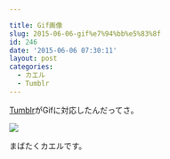 ```yaml
---

title: Gif画像
slug: 2015-06-06-gif%e7%94%bb%e5%83%8f
id: 246
date: '2015-06-06 07:30:11'
layout: post
categories:
  - カエル
  - Tumblr
---
```


[Tumblr](http://d.hatena.ne.jp/keyword/Tumblr)がGifに対応したんだってさ。

![](https://cdn-ak.f.st-hatena.com/images/fotolife/p/peipeipe/20190630/20190630172826.gif)

まばたくカエルです。